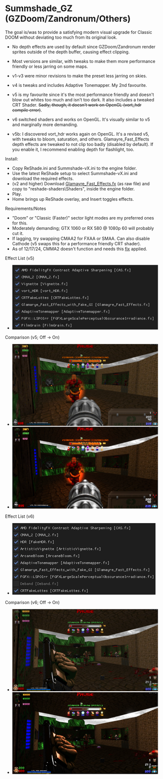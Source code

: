 # Summshade_GZ (GZDoom/Zandronum/Others)
The goal is/was to provide a satisfying modern visual upgrade for Classic DOOM without deviating too much from its original look.

- No depth effects are used by default since GZDoom/Zandronum render sprites outside of the depth buffer, causing effect clipping.
- Most versions are similar, with tweaks to make them more performance friendly or less jarring on some maps.

- v1-v3 were minor revisions to make the preset less jarring on skies.
- v4 is tweaks and includes Adaptive Tonemapper. My 2nd favourite.
- v5 is my favourite since it's the most performance friendly and doesn't blow out whites too much and isn't too dark. It also includes a tweaked CRT Shader. ~~Sadly, though, it doesn't work on OpenGL (vort_hdr compile error)~~.
- v6 switched shaders and works on OpenGL. It's visually similar to v5 and marginally more demanding.
- v5b: I discovered vort_hdr works again on OpenGL. It's a revised v5, with tweaks to bloom, saturation, and others. Glamayre_Fast_Effects depth effects are tweaked to not clip too badly (disabled by default). If you enable it, I recommend enabling depth for flashlight, too.

Install:
- Copy ReShade.ini and Summshade-vX.ini to the engine folder.
- Use the latest ReShade setup to select Summshade-vX.ini and download the required effects.
- (v2 and higher) Download [Glamayre_Fast_Effects.fx](https://github.com/rj200/Glamarye_Fast_Effects_for_ReShade/blob/main/Shaders/Glamayre_Fast_Effects.fx) (as raw file) and copy to "reshade-shaders\Shaders", inside the engine folder.
- Play.
- Home brings up ReShade overlay, and Insert toggles effects.

Requirements/Notes
- "Doom" or "Classic (Faster)" sector light modes are my preferred ones for this.
- Moderately demanding; GTX 1060 or RX 580 @ 1080p 60 will probably cut it.
- If lagging, try swapping CMAA2 for FXAA or SMAA. Can also disable Cathode (v5 swaps this for a performance friendly CRT shader).
- As of 12/17/24, CMMA2 doesn't function and needs this [fix](https://github.com/LordOfLunacy/Insane-Shaders/issues/13#issuecomment-2484781195) applied.

Effect List (v5)
- ![Effect List](Images/EffectList_v5.jpg?raw=true "")

Comparison (v5; Off -> On)
- ![v5 Off](Images/v5_Off.jpg?raw=true "")
- ![v5 On](Images/v5_On.jpg?raw=true "")

Effect List (v6)
- ![Effect List](Images/EffectList_v6.jpg?raw=true "")

Comparison (v6; Off -> On)
- ![v6 Off](Images/v6_Off.jpg?raw=true "")
- ![v6 On](Images/v6_On.jpg?raw=true "")
